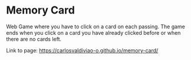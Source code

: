 # Memory Card

Web Game where you have to click on a card on each passing. The game ends when you click on a card you have already clicked before or when there are no cards left.

Link to page:
  https://carlosvaldiviao-o.github.io/memory-card/
